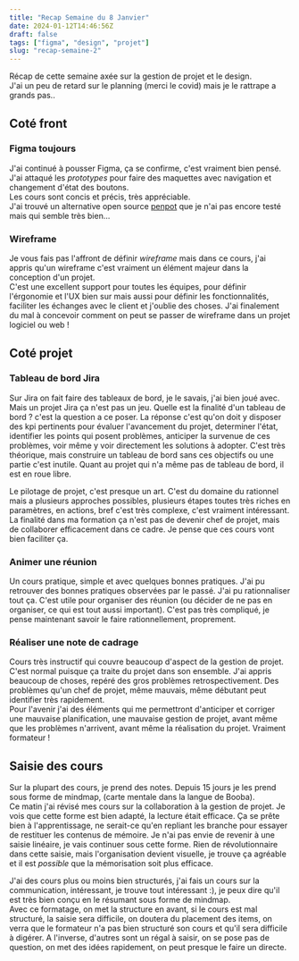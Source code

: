```yaml
---
title: "Recap Semaine du 8 Janvier"
date: 2024-01-12T14:46:56Z
draft: false
tags: ["figma", "design", "projet"]
slug: "recap-semaine-2"
---
```


Récap de cette semaine axée sur la gestion de projet et le design.  
J'ai un peu de retard sur le planning (merci le covid) mais je le rattrape a grands pas..

<!--more-->

## Coté front

### Figma toujours

J'ai continué à pousser Figma, ça se confirme, c'est vraiment bien pensé.  
J'ai attaqué les _prototypes_ pour faire des maquettes avec navigation et changement d'état des boutons.  
Les cours sont concis et précis, très appréciable.  
J'ai trouvé un alternative open source [penpot](https://penpot.app/) que je n'ai pas encore testé mais qui semble très bien...

### Wireframe

Je vous fais pas l'affront de définir _wireframe_ mais dans ce cours, j'ai appris qu'un wireframe c'est vraiment un élément majeur dans la conception d'un projet.  
C'est une excellent support pour toutes les équipes, pour définir l'érgonomie et l'UX bien sur mais aussi pour définir les fonctionnalités, faciliter les échanges avec le client et j'oublie des choses.
J'ai finalement du mal à concevoir comment on peut se passer de wireframe dans un projet logiciel ou web !

## Coté projet

### Tableau de bord Jira

Sur Jira on fait faire des tableaux de bord, je le savais, j'ai bien joué avec. Mais un projet Jira ça n'est pas un jeu. Quelle est la finalité d'un tableau de bord ? c'est la question a ce poser. La réponse c'est qu'on doit y disposer des kpi pertinents pour évaluer l'avancement du projet, determiner l'état, identifier les points qui posent problèmes, anticiper la survenue de ces problèmes, voir même y voir directement les solutions à adopter. C'est très théorique, mais construire un tableau de bord sans ces objectifs ou une partie c'est inutile. Quant au projet qui n'a même pas de tableau de bord, il est en roue libre.

Le pilotage de projet, c'est presque un art. C'est du domaine du rationnel mais a plusieurs approches possibles, plusieurs étapes toutes très riches en paramètres, en actions, bref c'est très complexe, c'est vraiment intéressant.  La finalité dans ma formation ça n'est pas de devenir chef de projet, mais de collaborer efficacement dans ce cadre. Je pense que ces cours vont bien faciliter ça.  

### Animer une réunion

Un cours pratique, simple et avec quelques bonnes pratiques. J'ai pu retrouver des bonnes pratiques observées par le passé. J'ai pu rationnaliser tout ça. C'est utile pour organiser des réunion (ou décider de ne pas en organiser, ce qui est tout aussi important). C'est pas très compliqué, je pense maintenant savoir le faire rationnellement, proprement.

### Réaliser une note de cadrage

Cours très instructif qui couvre beaucoup d'aspect de la gestion de projet. C'est normal puisque ça traite du projet dans son ensemble. J'ai appris beaucoup de choses, repéré des gros problèmes retrospectivement. Des problèmes qu'un chef de projet, même mauvais, même débutant peut identifier très rapidement.  
Pour l'avenir j'ai des éléments qui me permettront d'anticiper et corriger une mauvaise planification, une mauvaise gestion de projet, avant même que les problèmes n'arrivent, avant même la réalisation du projet. Vraiment formateur !

## Saisie des cours

Sur la plupart des cours, je prend des notes. Depuis 15 jours je les prend sous forme de mindmap, (carte mentale dans la langue de Booba).  
Ce matin j'ai révisé mes cours sur la collaboration à la gestion de projet. Je vois que cette forme est bien adapté, la lecture était efficace. Ça se prête bien à l'apprentissage, ne serait-ce qu'en repliant les branche pour essayer de restituer les contenus de mémoire. Je n'ai pas envie de revenir à une saisie linéaire, je vais continuer sous cette forme. Rien de révolutionnaire dans cette saisie, mais l'organisation devient visuelle, je trouve ça agréable et il est *possible* que la mémorisation soit plus efficace.

J'ai des cours plus ou moins bien structurés, j'ai fais un cours sur la communication, intéressant, je trouve tout intéressant :), je peux dire qu'il est très bien conçu en le résumant sous forme de mindmap.  
Avec ce formatage, on met la structure en avant, si le cours est mal structuré, la saisie sera difficile, on doutera du placement des items, on verra que le formateur n'a pas bien structuré son cours et qu'il sera difficile à digérer.  A l'inverse, d'autres sont un régal à saisir, on se pose pas de question, on met des idées rapidement, on peut presque le faire un directe.


